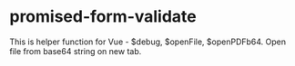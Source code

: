 # promised-form-validate
 This is helper function for Vue - $debug, $openFile, $openPDFb64.
 Open file from base64 string on new tab.